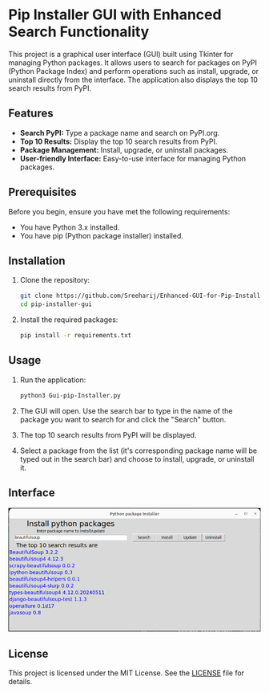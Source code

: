 # Pip Installer GUI with Enhanced Search Functionality

This project is a graphical user interface (GUI) built using Tkinter for managing Python packages. It allows users to search for packages on PyPI (Python Package Index) and perform operations such as install, upgrade, or uninstall directly from the interface. The application also displays the top 10 search results from PyPI.

## Features

- **Search PyPI:** Type a package name and search on PyPI.org.
- **Top 10 Results:** Display the top 10 search results from PyPI.
- **Package Management:** Install, upgrade, or uninstall packages.
- **User-friendly Interface:** Easy-to-use interface for managing Python packages.

## Prerequisites

Before you begin, ensure you have met the following requirements:

- You have Python 3.x installed.
- You have pip (Python package installer) installed.

## Installation

1. Clone the repository:

    ```sh
    git clone https://github.com/Sreeharij/Enhanced-GUI-for-Pip-Installer.git
    cd pip-installer-gui
    ```

2. Install the required packages:

    ```sh
    pip install -r requirements.txt
    ```

## Usage

1. Run the application:

    ```sh
    python3 Gui-pip-Installer.py
    ```

2. The GUI will open. Use the search bar to type in the name of the package you want to search for and click the "Search" button.

3. The top 10 search results from PyPI will be displayed.

4. Select a package from the list (it's corresponding package name will be typed out in the search bar) and choose to install, upgrade, or uninstall it.

## Interface
![Main Interface](screenshots/interface.png)

## License

This project is licensed under the MIT License. See the [LICENSE](LICENSE) file for details.
